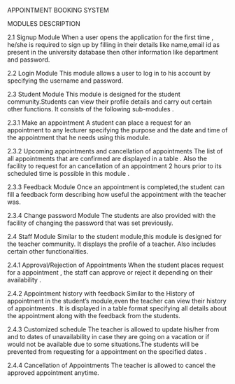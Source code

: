 APPOINTMENT BOOKING SYSTEM

MODULES DESCRIPTION

2.1 Signup Module
When a user opens the application for the first time , he/she is required to sign up by filling in their details like name,email id as present in the university database then other information like department and password. 

2.2 Login Module
This module allows a user to log in to his account by specifying the username and password.

2.3 Student Module
This module is designed for the student community.Students can view their profile details    and carry out certain other functions. It consists of the following sub-modules .

 2.3.1 Make an appointment 
A student can place a request for an appointment to any lecturer specifying the purpose and the date and time of the appointment that he needs using this module.

 2.3.2 Upcoming appointments and cancellation of appointments 
The list of all appointments that are confirmed are displayed in a table . Also the facility to request for an cancellation of  an appointment 2 hours prior to its scheduled time is possible in this module .

 2.3.3 Feedback Module 
Once an appointment is completed,the student can fill a feedback form describing how useful the appointment with the teacher was.

 2.3.4 Change password Module
The students are also provided with the facility of changing the password that was set previously.

2.4 Staff Module
Similar to the student module,this module is designed for the teacher community. It displays the profile of a teacher. Also includes certain other functionalities.

 2.4.1 Approval/Rejection of Appointments 
 When the student places request for a appointment , the staff can approve or reject it depending on their availability .

 2.4.2 Appointment history with feedback
 Similar to the History of appointment in the student’s module,even the teacher can view their history of appointments . It is   displayed in a table format  specifying all details about the appointment along with the feedback from the students.

 2.4.3 Customized schedule 
 The teacher is allowed to update his/her from and to dates of unavailability in case they are going on a vacation or if would not be available due to some situations.The students will be prevented from requesting for a appointment on the specified dates .

 2.4.4 Cancellation of Appointments
 The teacher is allowed to cancel the approved appointment anytime.

